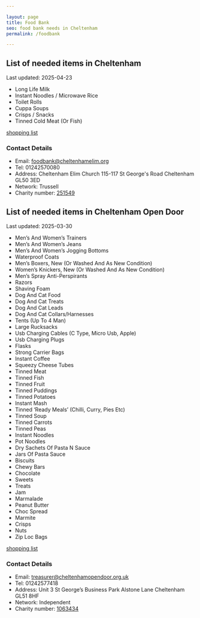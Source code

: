 ```yaml
---

layout: page
title: Food Bank
seo: food bank needs in Cheltenham
permalink: /foodbank

---
```


<!-- summary1_marker starts -->
## List of needed items in Cheltenham

Last updated: 2025-04-23

- Long Life Milk
- Instant Noodles / Microwave Rice
- Toilet Rolls
- Cuppa Soups
- Crisps / Snacks
- Tinned Cold Meat (Or Fish)
<!-- summary1_marker ends -->

[shopping list](https://cheltenham.foodbank.org.uk/give-help/donate-food/)

### Contact Details

<!-- contact1_marker starts -->
- Email: foodbank@cheltenhamelim.org
- Tel: 01242570080
- Address: Cheltenham Elim Church 115-117 St George's Road Cheltenham GL50 3ED
- Network: Trussell
- Charity number: [251549](https://register-of-charities.charitycommission.gov.uk/charity-details/?regid=251549&subid=0)
<!-- contact1_marker ends -->

<!-- summary2_marker starts -->
## List of needed items in Cheltenham Open Door

Last updated: 2025-03-30

- Men’s And Women’s Trainers
- Men’s And Women’s Jeans
- Men’s And Women’s Jogging Bottoms
- Waterproof Coats
- Men’s Boxers, New (Or Washed And As New Condition)
- Women’s Knickers, New (Or Washed And As New Condition)
- Men’s Spray Anti-Perspirants
- Razors
- Shaving Foam
- Dog And Cat Food
- Dog And Cat Treats
- Dog And Cat Leads
- Dog And Cat Collars/Harnesses
- Tents (Up To 4 Man)
- Large Rucksacks
- Usb Charging Cables (C Type, Micro Usb, Apple)
- Usb Charging Plugs
- Flasks
- Strong Carrier Bags
- Instant Coffee
- Squeezy Cheese Tubes
- Tinned Meat
- Tinned Fish
- Tinned Fruit
- Tinned Puddings
- Tinned Potatoes
- Instant Mash
- Tinned ‘Ready Meals’ (Chilli, Curry, Pies Etc)
- Tinned Soup
- Tinned Carrots
- Tinned Peas
- Instant Noodles
- Pot Noodles
- Dry Sachets Of Pasta N Sauce
- Jars Of Pasta Sauce
- Biscuits
- Chewy Bars
- Chocolate
- Sweets
- Treats
- Jam
- Marmalade
- Peanut Butter
- Choc Spread
- Marmite
- Crisps
- Nuts
- Zip Loc Bags
<!-- summary2_marker ends -->

[shopping list](https://cheltenham.foodbank.org.uk/give-help/donate-food/)

### Contact Details

<!-- contact2_marker starts -->
- Email: treasurer@cheltenhamopendoor.org.uk
- Tel: 01242577418
- Address: Unit 3 St George’s Business Park Alstone Lane Cheltenham GL51 8HF
- Network: Independent
- Charity number: [1063434](https://register-of-charities.charitycommission.gov.uk/charity-details/?regid=1063434&subid=0)
<!-- contact2_marker ends -->